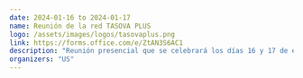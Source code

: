 ```yaml
---
date: 2024-01-16 to 2024-01-17
name: Reunión de la red TASOVA PLUS 
logo: /assets/images/logos/tasovaplus.png
link: https://forms.office.com/e/ZtAN3S6AC1
description: "Reunión presencial que se celebrará los días 16 y 17 de enero de 2024 en Sevilla. <a href='https://forms.office.com/e/ZtAN3S6AC1' title='Inscripción' target='_blank'>Enlace de inscripción</a>"
organizers: "US"
---
```

